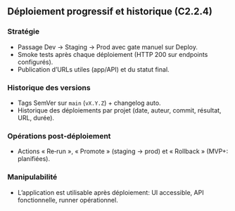 ## Déploiement progressif et historique (C2.2.4)

### Stratégie
- Passage Dev → Staging → Prod avec gate manuel sur Deploy.
- Smoke tests après chaque déploiement (HTTP 200 sur endpoints configurés).
- Publication d’URLs utiles (app/API) et du statut final.

### Historique des versions
- Tags SemVer sur `main` (`vX.Y.Z`) + changelog auto.
- Historique des déploiements par projet (date, auteur, commit, résultat, URL, durée).

### Opérations post‑déploiement
- Actions « Re‑run », « Promote » (staging → prod) et « Rollback » (MVP+: planifiées).

### Manipulabilité
- L’application est utilisable après déploiement: UI accessible, API fonctionnelle, runner opérationnel.

